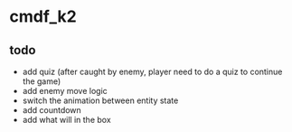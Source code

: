 # cmdf_k2
## todo
- add quiz (after caught by enemy, player need to do a quiz to continue the game)
- add enemy move logic
- switch the animation between entity state
- add countdown
- add what will in the box